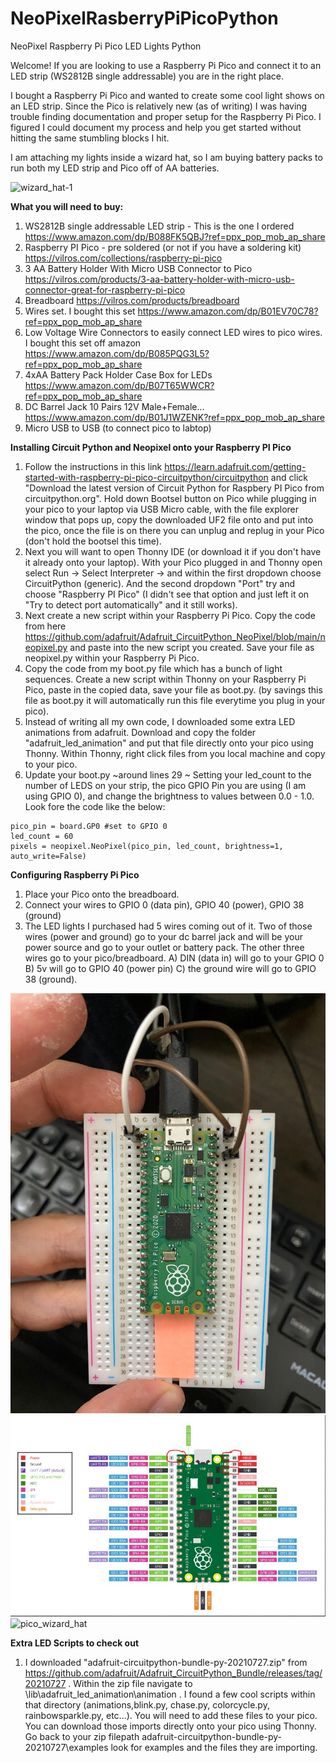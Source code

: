 # NeoPixelRasberryPiPicoPython
NeoPixel Raspberry Pi Pico LED Lights Python

Welcome! If you are looking to use a Raspberry Pi Pico and connect it to an LED strip (WS2812B single addressable) you are in the right place. 

I bought a Raspberry Pi Pico and wanted to create some cool light shows on an LED strip. Since the Pico is relatively new (as of writing) I was having trouble finding documentation and proper setup for the Raspberry Pi Pico. I figured I could document my process and help you get started without hitting the same stumbling blocks I hit. 

I am attaching my lights inside a wizard hat, so I am buying battery packs to run both my LED strip and Pico off of AA batteries. 

![wizard_hat-1](https://user-images.githubusercontent.com/32502764/129640787-c1477a00-8235-4027-a7e2-cac09482c470.gif)


**What you will need to buy:**
1. WS2812B single addressable LED strip - This is the one I ordered https://www.amazon.com/dp/B088FK5QBJ?ref=ppx_pop_mob_ap_share
2. Raspberry PI Pico - pre soldered (or not if you have a soldering kit) https://vilros.com/collections/raspberry-pi-pico
3. 3 AA Battery Holder With Micro USB Connector to Pico https://vilros.com/products/3-aa-battery-holder-with-micro-usb-connector-great-for-raspberry-pi-pico
4. Breadboard https://vilros.com/products/breadboard
5. Wires set. I bought this set  https://www.amazon.com/dp/B01EV70C78?ref=ppx_pop_mob_ap_share
6. Low Voltage Wire Connectors to easily connect LED wires to pico wires. I bought this set off amazon https://www.amazon.com/dp/B085PQG3L5?ref=ppx_pop_mob_ap_share
7. 4xAA Battery Pack Holder Case Box for LEDs https://www.amazon.com/dp/B07T65WWCR?ref=ppx_pop_mob_ap_share
8. DC Barrel Jack 10 Pairs 12V Male+Female... https://www.amazon.com/dp/B01J1WZENK?ref=ppx_pop_mob_ap_share
9. Micro USB to USB (to connect pico to labtop)


**Installing Circuit Python and Neopixel onto your Raspberry PI Pico**
1. Follow the instructions in this link https://learn.adafruit.com/getting-started-with-raspberry-pi-pico-circuitpython/circuitpython  and click "Download the latest version of Circuit Python for Raspbery PI Pico from circuitpython.org". Hold down Bootsel button on Pico while plugging in your pico to your laptop via USB Micro cable, with the file explorer window that pops up, copy the downloaded UF2 file onto and put into the pico, once the file is on there you can unplug and replug in your Pico (don't hold the bootsel this time). 
2. Next you will want to open Thonny IDE (or download it if you don't have it already onto your laptop). With your Pico plugged in and Thonny open select  Run -> Select Interpreter -> and within the first dropdown choose CircuitPython (generic). And the second dropdown "Port" try and choose "Raspberry PI Pico" (I didn't see that option and just left it on "Try to detect port automatically" and it still works).
3. Next create a new script within your Raspberry Pi Pico. Copy the code from here https://github.com/adafruit/Adafruit_CircuitPython_NeoPixel/blob/main/neopixel.py and paste into the new script you created. Save your file as neopixel.py within your Raspberry Pi Pico.
4. Copy the code from my boot.py file which has a bunch of light sequences. Create a new script within Thonny on your Raspberry Pi Pico, paste in the copied data,  save  your file as boot.py. (by savings this file as boot.py it will automatically run this file everytime you plug in your pico). 
5. Instead of writing all my own code, I downloaded some extra LED animations from adafruit. Download and copy the folder "adafruit_led_animation" and put that file directly onto your pico using Thonny. Within Thonny, right click files from you local machine and copy to your pico.
6. Update your boot.py ~around lines 29 ~ Setting your led_count to the number of LEDS on your strip, the pico GPIO Pin you are using (I am using GPIO 0), and change the brightness to values between 0.0 - 1.0. Look fore the code like the below:
```
pico_pin = board.GP0 #set to GPIO 0
led_count = 60    
pixels = neopixel.NeoPixel(pico_pin, led_count, brightness=1, auto_write=False)   
```

**Configuring Raspberry Pi Pico**
1. Place your Pico onto the breadboard. 
2. Connect your wires to GPIO 0 (data pin), GPIO 40 (power), GPIO 38 (ground)
3. The LED lights I purchased had 5 wires coming out of it. Two of those wires (power and ground) go to your dc barrel jack and will be your power source and go to your outlet or battery pack. The other three wires go to your pico/breadboard. A) DIN (data in) will go to your GPIO 0   B) 5v will go to GPIO 40 (power pin)   C) the ground wire will go to GPIO 38 (ground).

![alt text](https://github.com/jgentsch11/NeoPixelRasberryPiPicoPython/blob/main/pico_breadboard_setup.jpg?raw=true)
![alt text](https://github.com/jgentsch11/NeoPixelRasberryPiPicoPython/blob/main/pico_pinout.JPG?raw=true)
![pico_wizard_hat](https://user-images.githubusercontent.com/32502764/129640857-884cead1-c496-4ca0-82aa-bcba79112a69.JPG)


**Extra LED Scripts to check out**
1. I downloaded "adafruit-circuitpython-bundle-py-20210727.zip" from https://github.com/adafruit/Adafruit_CircuitPython_Bundle/releases/tag/20210727 . Within the zip file navigate to  \lib\adafruit_led_animation\animation . I found a few cool scripts within that directory (animations,blink.py, chase.py, colorcycle.py, rainbowsparkle.py, etc...). You will need to add these files to your pico. You can download those imports directly onto your pico using Thonny. Go back to your zip filepath adafruit-circuitpython-bundle-py-20210727\examples   look for examples and the files they are importing. 
